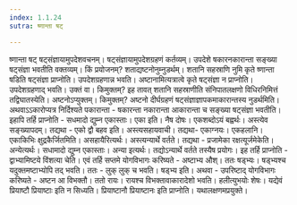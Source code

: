 ```yaml
---
index: 1.1.24
sutra: ष्णान्ता षट्

---
```

 ष्णान्ता षट् षट्संज्ञायामुपदेशवचनम्। षट्संज्ञायामुपदेशग्रहणं कर्तव्यम्। उपदेशे षकारनकारान्ता सङ्ख्या षट्संज्ञा भवतीति वक्तव्यम्। किं प्रयोजनम्? शताद्यष्टनोनुम्नुडर्थम्। शतानि सहस्राणि नुमि कृते ष्णान्ता षडिति षट्संज्ञा प्राप्नोति। उपदेशग्रहणान्न भवति। अष्टानामित्यत्रात्वे कृते षट्संज्ञा न प्राप्नोति। उपदेशग्रहणाद् भवति। उक्तं वा। किमुक्तम्? इह तावत् शतानि सहस्राणीति संनिपातलक्षणो विधिरनिमित्तं तद्विघातस्येति। अष्टनोऽप्युक्तम्। किमुक्तम्? अष्टनो दीर्घग्रहणं षट्संज्ञाज्ञापकमाकारान्तस्य नुडर्थमिति। अथवाऽऽकारोप्यत्र निर्दिश्यते पकारान्ता - षकारन्ता नकारान्ता आकारान्ता च सङ्ख्या षट्संज्ञा भवतीति। इहापि तर्हि प्राप्नोति -  सधमादो द्युम्न एकास्ताः। एका इति। नैष दोषः। एकशब्दोऽयं बह्वर्थः। अस्त्येव सङ्ख्यापदम्। तद्यथा -  एको द्वौ बहव इति। अस्त्यसहायवाची। तद्यथा- एकाग्नयः। एकहलानि। एकाकिभिः क्षुद्रकैर्जितमिति। असहायैरित्यर्थः। अस्त्यन्यार्थे वर्तते। तद्यथा -  प्रजामेका रक्षत्यूर्जमेकेति। अन्येत्यर्थः। सधामादो द्युम्न एकास्ताः। अन्या इत्यर्थः। तद्योऽन्यार्थे वर्तते तस्यैष प्रयोगः। इह तर्हि प्राप्नोति -  द्वाभ्यामिष्टये विंशत्या चेति। एवं तर्हि सप्तमे योगविभागः करिष्यते - अष्टाभ्य औश्। ततः षड्भ्यः। षड्भ्यश्च यदुक्तमष्टाभ्योपि तद् भवति। ततः -  लुक् लुक् च भवति। षड्भ्य इति। अथवा -  उपरिष्टाद् योगविभागः करिष्यते - अष्टन आ विभक्तौ। ततो रायः। रायश्च विभक्तावाकारादेशो भवति। हलीत्युभयोः शेषः। यद्येवं प्रियाष्टौ प्रियाष्टाः इति न सिध्यति। प्रियाष्टानौ प्रियाष्टानः इति प्राप्नोति। यथालक्षणमप्रयुक्ते। 